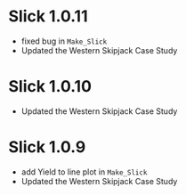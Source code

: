 # Slick 1.0.11
* fixed bug in `Make_Slick`
* Updated the Western Skipjack Case Study 

# Slick 1.0.10
* Updated the Western Skipjack Case Study 

# Slick 1.0.9

* add Yield to line plot in `Make_Slick`
* Updated the Western Skipjack Case Study 
